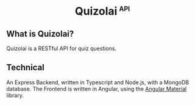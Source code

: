 <h1 align="center">Quizolai<sup style="font-size: 0.6em; margin-left: 1%">API</sup></h1>

## What is Quizolai?
Quizolai is a RESTful API for quiz questions.

## Technical
An Express Backend, written in Typescript and Node.js, with a MongoDB database. 
The Frontend is written in Angular, using the [Angular Material](https://material.angular.io/) library.
